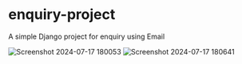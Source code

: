 # enquiry-project
A simple Django project for enquiry using Email

![Screenshot 2024-07-17 180053](https://github.com/user-attachments/assets/9e35c246-296b-4107-824c-35a0300865da)
![Screenshot 2024-07-17 180641](https://github.com/user-attachments/assets/2587b11a-6a7f-4253-808c-7b7156569807)
